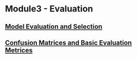 # Module3 - Evaluation

## [Model Evaluation and Selection](model-evaluation-selection.md "Model Evaluation and Selection")

## [Confusion Matrices and Basic Evaluation Metrices](confusion-matrices-basic-evaluation-metrices.md "Confusion Matrices and Basic Evaluation Metrices")

